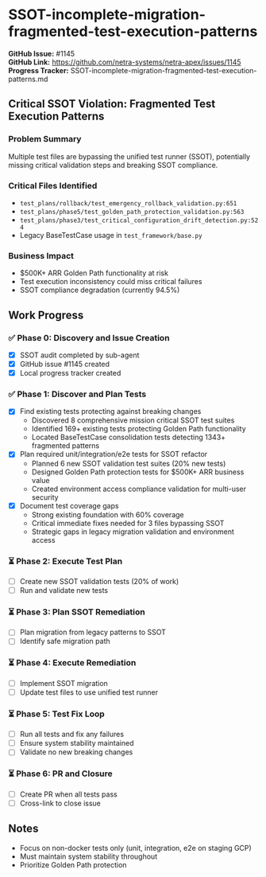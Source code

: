 # SSOT-incomplete-migration-fragmented-test-execution-patterns

**GitHub Issue:** #1145  
**GitHub Link:** https://github.com/netra-systems/netra-apex/issues/1145  
**Progress Tracker:** SSOT-incomplete-migration-fragmented-test-execution-patterns.md  

## Critical SSOT Violation: Fragmented Test Execution Patterns

### Problem Summary
Multiple test files are bypassing the unified test runner (SSOT), potentially missing critical validation steps and breaking SSOT compliance.

### Critical Files Identified
- `test_plans/rollback/test_emergency_rollback_validation.py:651`
- `test_plans/phase5/test_golden_path_protection_validation.py:563` 
- `test_plans/phase3/test_critical_configuration_drift_detection.py:524`
- Legacy BaseTestCase usage in `test_framework/base.py`

### Business Impact
- $500K+ ARR Golden Path functionality at risk
- Test execution inconsistency could miss critical failures
- SSOT compliance degradation (currently 94.5%)

## Work Progress

### ✅ Phase 0: Discovery and Issue Creation
- [x] SSOT audit completed by sub-agent
- [x] GitHub issue #1145 created
- [x] Local progress tracker created

### ✅ Phase 1: Discover and Plan Tests
- [x] Find existing tests protecting against breaking changes
  - Discovered 8 comprehensive mission critical SSOT test suites
  - Identified 169+ existing tests protecting Golden Path functionality
  - Located BaseTestCase consolidation tests detecting 1343+ fragmented patterns
- [x] Plan required unit/integration/e2e tests for SSOT refactor
  - Planned 6 new SSOT validation test suites (20% new tests)
  - Designed Golden Path protection tests for $500K+ ARR business value
  - Created environment access compliance validation for multi-user security
- [x] Document test coverage gaps
  - Strong existing foundation with 60% coverage
  - Critical immediate fixes needed for 3 files bypassing SSOT
  - Strategic gaps in legacy migration validation and environment access

### ⏳ Phase 2: Execute Test Plan
- [ ] Create new SSOT validation tests (20% of work)
- [ ] Run and validate new tests

### ⏳ Phase 3: Plan SSOT Remediation
- [ ] Plan migration from legacy patterns to SSOT
- [ ] Identify safe migration path

### ⏳ Phase 4: Execute Remediation
- [ ] Implement SSOT migration
- [ ] Update test files to use unified test runner

### ⏳ Phase 5: Test Fix Loop
- [ ] Run all tests and fix any failures
- [ ] Ensure system stability maintained
- [ ] Validate no new breaking changes

### ⏳ Phase 6: PR and Closure
- [ ] Create PR when all tests pass
- [ ] Cross-link to close issue

## Notes
- Focus on non-docker tests only (unit, integration, e2e on staging GCP)
- Must maintain system stability throughout
- Prioritize Golden Path protection
